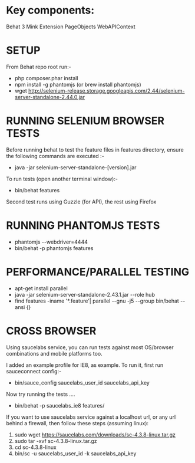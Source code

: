 Key components:
==============
Behat 3
Mink Extension
PageObjects
WebAPIContext

SETUP
==============

From Behat repo root run:-
* php composer.phar install
* npm install -g phantomjs (or brew install phantomjs)
* wget http://selenium-release.storage.googleapis.com/2.44/selenium-server-standalone-2.44.0.jar

RUNNING SELENIUM BROWSER TESTS
==============================

Before running behat to test the feature files in features directory, ensure the following commands are executed :-
* java -jar selenium-server-standalone-[version].jar

To run tests (open another terminal window):-
* bin/behat features

Second test runs using Guzzle (for API), the rest using Firefox

RUNNING PHANTOMJS TESTS
=======================

* phantomjs --webdriver=4444
* bin/behat -p phantomjs features


PERFORMANCE/PARALLEL TESTING
============================

* apt-get install parallel
* java -jar selenium-server-standalone-2.43.1.jar --role hub
* find features -iname '*.feature'|  parallel --gnu -j5 --group bin/behat --ansi {}


CROSS BROWSER
============

Using saucelabs service, you can run tests against most OS/browser combinations and mobile platforms too.

I added an example profile for IE8, as example.  To run it, first run sauceconnect config:-

* bin/sauce_config saucelabs_user_id saucelabs_api_key

Now try running the tests ....

* bin/behat -p saucelabs_ie8 features/

If you want to use saucelabs service against a localhost url, or any url behind a firewall, then follow these steps (assuming linux):

1. sudo wget https://saucelabs.com/downloads/sc-4.3.8-linux.tar.gz
2. sudo tar -xvf sc-4.3.8-linux.tar.gz
3. cd sc-4.3.8-linux
4. bin/sc -u saucelabs_user_id -k saucelabs_api_key
